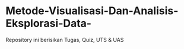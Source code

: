 # Metode-Visualisasi-Dan-Analisis-Eksplorasi-Data-
Repository ini berisikan Tugas, Quiz, UTS &amp; UAS
